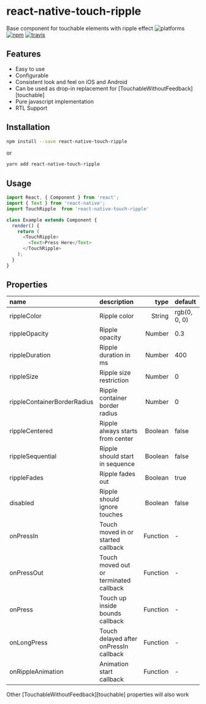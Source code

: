 # react-native-touch-ripple
Base component for touchable elements with ripple effect
![platforms](https://img.shields.io/badge/platforms-Android%20|%20iOS-brightgreen.svg)
[![npm](https://img.shields.io/badge/npm-0.0.1-blue)](https://www.npmjs.com/package/react-native-touch-ripple)
[![travis](https://travis-ci.org/gusgard/react-native-swiper-flatlist.svg?branch=master)](https://www.npmjs.com/package/react-native-touch-ripple)




## Features

* Easy to use
* Configurable
* Consistent look and feel on iOS and Android
* Can be used as drop-in replacement for [TouchableWithoutFeedback][touchable]
* Pure javascript implementation
* RTL Support

## Installation

```bash
npm install --save react-native-touch-ripple
```
or
```bash
yarn add react-native-touch-ripple
```

## Usage

```javascript
import React, { Component } from 'react';
import { Text } from 'react-native';
import TouchRipple  from 'react-native-touch-ripple'

class Example extends Component {
  render() {
    return (
      <TouchRipple>
        <Text>Press Here</Text>
      </TouchRipple>
    );
  }
}
```

## Properties

 name                        | description                            | type     | default
:--------------------------- |:-------------------------------------- | --------:|:------------
 rippleColor                 | Ripple color                           |   String | rgb(0, 0, 0)
 rippleOpacity               | Ripple opacity                         |   Number | 0.3
 rippleDuration              | Ripple duration in ms                  |   Number | 400
 rippleSize                  | Ripple size restriction                |   Number | 0
 rippleContainerBorderRadius | Ripple container border radius         |   Number | 0
 rippleCentered              | Ripple always starts from center       |  Boolean | false
 rippleSequential            | Ripple should start in sequence        |  Boolean | false
 rippleFades                 | Ripple fades out                       |  Boolean | true
 disabled                    | Ripple should ignore touches           |  Boolean | false
 onPressIn                   | Touch moved in or started callback     | Function | -
 onPressOut                  | Touch moved out or terminated callback | Function | -
 onPress                     | Touch up inside bounds callback        | Function | -
 onLongPress                 | Touch delayed after onPressIn callback | Function | -
 onRippleAnimation           | Animation start callback               | Function | -

Other [TouchableWithoutFeedback][touchable] properties will also work


